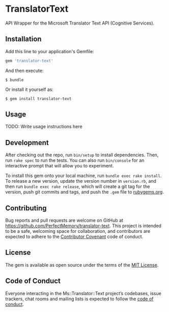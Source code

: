 # TranslatorText

API Wrapper for the Microsoft Translator Text API (Cognitive Services).

## Installation

Add this line to your application's Gemfile:

```ruby
gem 'translator-text'
```

And then execute:

    $ bundle

Or install it yourself as:

    $ gem install translator-text

## Usage

TODO: Write usage instructions here

## Development

After checking out the repo, run `bin/setup` to install dependencies. Then, run `rake spec` to run the tests. You can also run `bin/console` for an interactive prompt that will allow you to experiment.

To install this gem onto your local machine, run `bundle exec rake install`. To release a new version, update the version number in `version.rb`, and then run `bundle exec rake release`, which will create a git tag for the version, push git commits and tags, and push the `.gem` file to [rubygems.org](https://rubygems.org).

## Contributing

Bug reports and pull requests are welcome on GitHub at https://github.com/PerfectMemory/translator-text. This project is intended to be a safe, welcoming space for collaboration, and contributors are expected to adhere to the [Contributor Covenant](http://contributor-covenant.org) code of conduct.

## License

The gem is available as open source under the terms of the [MIT License](https://opensource.org/licenses/MIT).

## Code of Conduct

Everyone interacting in the Ms::Translator::Text project’s codebases, issue trackers, chat rooms and mailing lists is expected to follow the [code of conduct](https://github.com/PerfectMemory/translator-text/blob/master/CODE_OF_CONDUCT.md).
